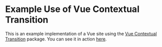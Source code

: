 # Example Use of Vue Contextual Transition

This is an example implementation of a Vue site using the [Vue Contextual Transition](https://github.com/beepy/vue-contextual-transition) package. You can see it in action [here](https://beepy.github.io/example-use-of-vue-contextual-transition/).